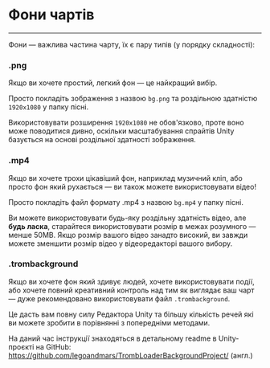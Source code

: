 # Фони чартів
---

Фони — важлива частина чарту, їх є пару типів (у порядку складності):

### .png

Якщо ви хочете простий, легкий фон — це найкращий вибір.

Просто покладіть зображення з назвою `bg.png` та роздільною здатністю `1920x1080` у папку пісні.

Використовувати розширення `1920x1080` не обов'язково, проте воно може поводитися дивно, оскільки масштабування спрайтів Unity базується на основі роздільної здатності зображення.

### .mp4

Якщо ви хочете трохи цікавіший фон, наприклад музичний кліп, або просто фон який рухається — ви також можете використовувати відео!

Просто покладіть файл формату .mp4 з назвою `bg.mp4` у папку пісні.

Ви можете використовувати будь-яку роздільну здатність відео, але **будь ласка**, старайтеся використовувати розмір в межах розумного — менше 50MB. Якщо розмір вашого відео занадто високий, ви завжди можете зменшити розмір відео у відеоредакторі вашого вибору.

### .trombackground

Якщо ви хочете фон який здивує людей, хочете використовувати події, або хочете повний креативний контроль над тим як виглядає ваш чарт — дуже рекомендовано використовувати файл `.trombackground`.

Це дасть вам повну силу Редактора Unity та більшу кількість речей які ви можете зробити в порівнянні з попередніми методами.

На даний час інструкції знаходяться в детальному readme в Unity-проєкті на GitHub: <https://github.com/legoandmars/TrombLoaderBackgroundProject/> (англ.)